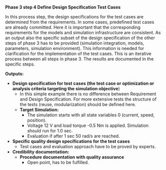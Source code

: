 **Phase 3 step 4 Define Design Specification Test Cases**

In this process step, the design specifications for the test cases are determined from the requirements. In some cases, predefined test cases are already committed. Here it is important that the corresponding requirements for the models and simulation infrastructure are consistent.
As an output also the specific subset of the design specification of the other steps of phase 3 has to be provided (simulation integration, models, parameters, simulation environment). This information is needed for clarification for the implementation of the test cases. This is an iterative process between all steps in phase 3. The results are documented in the specific steps.

**Outputs:**

* **Design specification for test cases (the test case or optimization or analysis criteria targeting the simulation objective**)
    * In this simple example there is no difference between Requirement and Design Specification. For more extensive tests the structure of the tests (reuse, modularization) should be defined here.
    * **Target Simulation:**
        * The simulation starts with all state variables 0 (current, speed, position).
        * Voltage 12 V and load torque -0.5 Nm is applied. Simulation should run for 1.0 sec.
        * Evaluation if after 1 sec 50 rad/s are reached.
* **Specific quality design specifications for the test cases**
    * Test cases and evaluation approach have to be proved by experts.
* **Credibility documentation:**
    * **Procedure documentation with quality assurance**
        * Open point, has to be fulfilled.